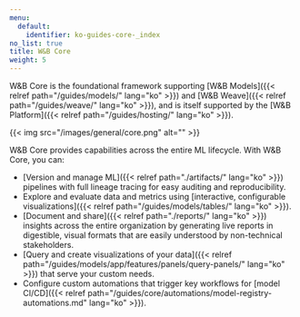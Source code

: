 ```yaml
---
menu:
  default:
    identifier: ko-guides-core-_index
no_list: true
title: W&B Core
weight: 5
---
```


W&B Core is the foundational framework supporting [W&B Models]({{< relref path="/guides/models/" lang="ko" >}}) and [W&B Weave]({{< relref path="/guides/weave/" lang="ko" >}}), and is itself supported by the [W&B Platform]({{< relref path="/guides/hosting/" lang="ko" >}}). 

{{< img src="/images/general/core.png" alt="" >}}

W&B Core provides capabilities across the entire ML lifecycle. With W&B Core, you can:

- [Version and manage ML]({{< relref path="./artifacts/" lang="ko" >}}) pipelines with full lineage tracing for easy auditing and reproducibility.
- Explore and evaluate data and metrics using [interactive, configurable visualizations]({{< relref path="/guides/models/tables/" lang="ko" >}}).
- [Document and share]({{< relref path="./reports/" lang="ko" >}}) insights across the entire organization by generating live reports in digestible, visual formats that are easily understood by non-technical stakeholders.
- [Query and create visualizations of your data]({{< relref path="/guides/models/app/features/panels/query-panels/" lang="ko" >}}) that serve your custom needs.
- Configure custom automations that trigger key workflows for [model CI/CD]({{< relref path="/guides/core/automations/model-registry-automations.md" lang="ko" >}}).